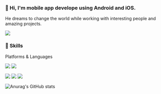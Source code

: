 ### 👋 Hi, I'm mobile app develope using Android and iOS.
He dreams to change the world while working with interesting people and amazing projects.

<a href="mailto:tjdwjdgus99@gmail.com" target="_blank"><img src="https://img.shields.io/badge/Gmail-EA4335?style=flat-square&logo=Gmail&logoColor=white"/></a>



### 💪 Skills

Platforms & Languages

<img src="https://img.shields.io/badge/Android-3DDC84?style=flat-square&logo=Android&logoColor=white"/> <img src="https://img.shields.io/badge/iOS-000000?style=flat-square&logo=iOS&logoColor=white"/> 

<img src="https://img.shields.io/badge/JAVA-007396?style=for-the-badge&logo=java&logoColor=white"> <img src="https://img.shields.io/badge/Swift-F05138?style=for-the-badge&logo=Swift&logoColor=white"> <img src="https://img.shields.io/badge/Python-3776AB?style=for-the-badge&logo=Python&logoColor=white"> 



![Anurag's GitHub stats](https://github-readme-stats.vercel.app/api?username=tjdwjdgus99&show_icons=true&theme=radical)
